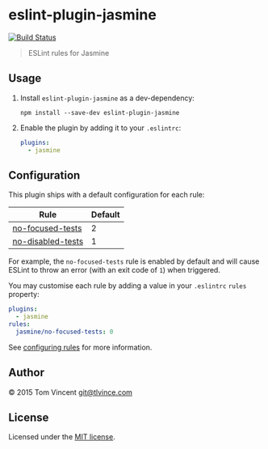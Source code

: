 # eslint-plugin-jasmine

[![Build Status][travis-image]][travis-url]

[travis-url]: https://travis-ci.org/tlvince/eslint-plugin-jasmine
[travis-image]: https://img.shields.io/travis/tlvince/eslint-plugin-jasmine.svg

> ESLint rules for Jasmine

## Usage

1. Install `eslint-plugin-jasmine` as a dev-dependency:

    ```shell
    npm install --save-dev eslint-plugin-jasmine
    ```

2. Enable the plugin by adding it to your `.eslintrc`:

    ```yaml
    plugins:
      - jasmine
    ```

## Configuration

This plugin ships with a default configuration for each rule:

Rule                    | Default
----                    | -------
[no-focused-tests][]    | 2
[no-disabled-tests][]   | 1

For example, the `no-focused-tests` rule is enabled by default and will cause
ESLint to throw an error (with an exit code of `1`) when triggered.

You may customise each rule by adding a value in your `.eslintrc` `rules`
property:

```yaml
plugins:
  - jasmine
rules:
  jasmine/no-focused-tests: 0
```

See [configuring rules][] for more information.

[no-focused-tests]: docs/rules/no-focused-tests.md
[no-disabled-tests]: docs/rules/no-disabled-tests.md
[configuring rules]: http://eslint.org/docs/configuring/

## Author

© 2015 Tom Vincent <git@tlvince.com>

## License

Licensed under the [MIT license](http://tlvince.mit-license.org).
